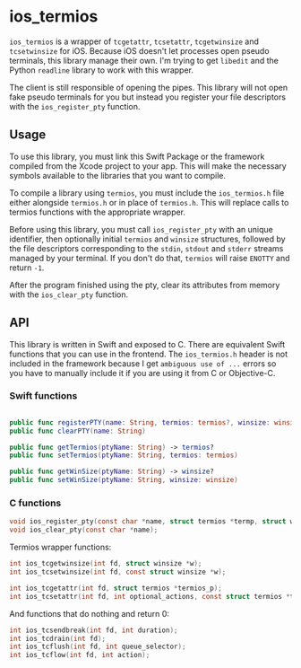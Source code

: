# ios_termios

`ios_termios` is a wrapper of `tcgetattr`, `tcsetattr`, `tcgetwinsize` and `tcsetwinsize` for iOS. Because iOS doesn't let processes open pseudo terminals, this library manage their own. I'm trying to get `libedit` and the Python `readline` library to work with this wrapper.

The client is still responsible of opening the pipes. This library will not open fake pseudo terminals for you but instead you register your file descriptors with the `ios_register_pty` function.

## Usage

To use this library, you must link this Swift Package or the framework compiled from the Xcode project to your app. This will make the necessary symbols available to the libraries that you want to compile.

To compile a library using `termios`, you must include the `ios_termios.h` file either alongside `termios.h` or in place of `termios.h`. This will replace calls to termios functions with the appropriate wrapper.

Before using this library, you must call `ios_register_pty` with an unique identifier, then optionally initial `termios` and `winsize` structures, followed by the file descriptors corresponding to the `stdin`, `stdout` and `stderr` streams managed by your terminal. If you don't do that, `termios` will raise `ENOTTY` and return `-1`.

After the program finished using the pty, clear its attributes from memory with the `ios_clear_pty` function.

## API

This library is written in Swift and exposed to C. There are equivalent Swift functions that you can use in the frontend. The `ios_termios.h` header is not included in the framework because I get `ambiguous use of ...` errors so you have to manually include it if you are using it from C or Objective-C.

### Swift functions

```swift

public func registerPTY(name: String, termios: termios?, winsize: winsize?, stdin: Int32, stdout: Int32, stderr: Int32)
public func clearPTY(name: String)

public func getTermios(ptyName: String) -> termios?
public func setTermios(ptyName: String, termios: termios)

public func getWinSize(ptyName: String) -> winsize?
public func setWinSize(ptyName: String, winsize: winsize)
```

### C functions

```c
void ios_register_pty(const char *name, struct termios *termp, struct winsize *winp, int stdin, int stdout, int stderr);
void ios_clear_pty(const char *name);
```

Termios wrapper functions:

```c
int ios_tcgetwinsize(int fd, struct winsize *w);
int ios_tcsetwinsize(int fd, const struct winsize *w);

int ios_tcgetattr(int fd, struct termios *termios_p);
int ios_tcsetattr(int fd, int optional_actions, const struct termios *termios_p);
```

And functions that do nothing and return 0:

```c
int ios_tcsendbreak(int fd, int duration);
int ios_tcdrain(int fd);
int ios_tcflush(int fd, int queue_selector);
int ios_tcflow(int fd, int action);
```

